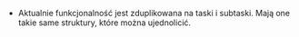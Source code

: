 - Aktualnie funkcjonalność jest zduplikowana na taski i subtaski. Mają one takie same struktury, które można ujednolicić.